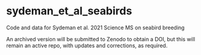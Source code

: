 # sydeman_et_al_seabirds
Code and data for Sydeman et al. 2021 Science MS on seabird breeding

An archived version will be submitted to Zenodo to obtain a DOI, but this will remain an active repo, with updates and corrections, as required.
